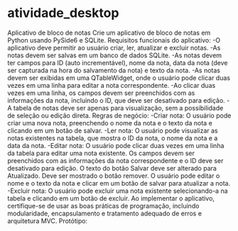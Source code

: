 # atividade_desktop
Aplicativo de bloco de notas
Crie um aplicativo de bloco de notas em Python usando PySide6 e SQLite.
Requisitos funcionais do aplicativo:
-O aplicativo deve permitir ao usuário criar, ler, atualizar e excluir notas.
-As notas devem ser salvas em um banco de dados SQLite.
-As notas devem ter campos para ID (auto incrementável), nome da nota, data da nota (deve ser
capturada na hora do salvamento da nota) e texto da nota.
-As notas devem ser exibidas em uma QTableWidget, onde o usuário pode clicar duas vezes em
uma linha para editar a nota correspondente.
-Ao clicar duas vezes em uma linha, os campos devem ser preenchidos com as informações
da nota, incluindo o ID, que deve ser desativado para edição.
-A tabela de notas deve ser apenas para visualização, sem a possibilidade de seleção ou
edição direta.
Regras de negócio:
-Criar nota: O usuário pode criar uma nova nota, preenchendo o nome da nota e o texto da nota e
clicando em um botão de salvar.
-Ler nota: O usuário pode visualizar as notas existentes na tabela, que mostra o ID da nota, o nome
da nota e a data da nota.
-Editar nota: O usuário pode clicar duas vezes em uma linha da tabela para editar uma nota
existente. Os campos devem ser preenchidos com as informações da nota correspondente e o ID deve ser
desativado para edição. O texto do botão Salvar deve ser alterado para Atualizado. Deve ser mostrado o
botão remover. O usuário pode editar o nome e o texto da nota e clicar em um botão de salvar para
atualizar a nota.
-Excluir nota: O usuário pode excluir uma nota existente selecionando-a na tabela e clicando em um
botão de excluir.
Ao implementar o aplicativo, certifique-se de usar as boas práticas de programação, incluindo
modularidade, encapsulamento e tratamento adequado de erros e arquitetura MVC.
Protótipo:
